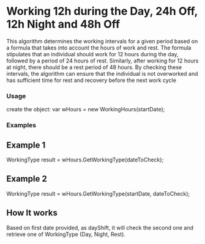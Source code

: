 # Working 12h during the Day, 24h Off, 12h Night and 48h Off
This algorithm determines the working intervals for a given period based on a formula that takes into account the hours of work and rest. The formula stipulates that an individual should work for 12 hours during the day, followed by a period of 24 hours of rest. Similarly, after working for 12 hours at night, there should be a rest period of 48 hours. By checking these intervals, the algorithm can ensure that the individual is not overworked and has sufficient time for rest and recovery before the next work cycle

### Usage
create the object:
var wHours = new WorkingHours(startDate);

### Examples

## Example 1
WorkingType result = wHours.GetWorkingType(dateToCheck);

## Example 2
WorkingType result = wHours.GetWorkingType(startDate, dateToCheck);


## How It works
Based on first date provided, as dayShift, it will check the second one and retrieve one of WorkingType (Day, Night, Rest).